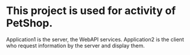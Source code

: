 # This project is used for activity of PetShop. 

Application1 is the server, the WebAPI services.
Application2 is the client who request information by the server and display them.

